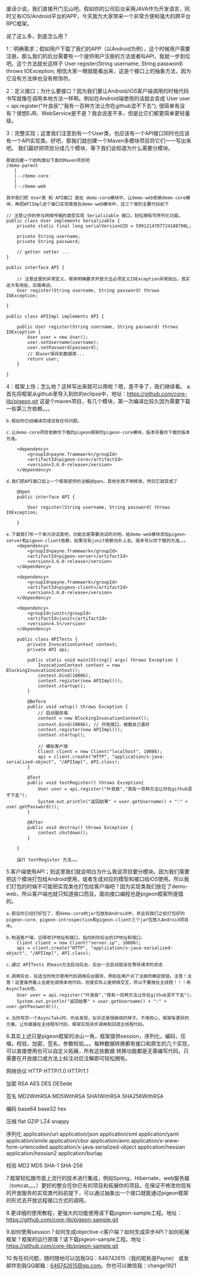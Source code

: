 废话少说，我们直接开门见山吧。假如你的公司后台采用JAVA作为开发语言，同时又有iOS/Android平台的APP，今天我为大家带来一个非常方便和强大的跨平台RPC框架。

说了这么多，到底怎么用？

1：明确需求；假如用户下载了我们的APP（以Android为例），这个时候用户需要注册。那么我们的后台需要有一个提供用户注册的方法或者叫API，我就一步到位吧。这个方法就长这样子
	User register(String username, String password) throws IOException; 相信大家一眼就能看出来，这是个接口上的抽象方法，因为它没有方法体也没有修饰符。

2：定义接口；为什么要接口？因为我们要让Android/iOS客户端调用的时候代码书写就像在调用本地方法一样啊。例如在Android端使用的话就会变成
	User user = api.register("叶良辰","我有一百种方法让你在github混不下去"); 很简单有没有？很想EJB、WebService是不是？我会说差不多，但是比它们都更简单更轻量级。

3：完整实现；这里我们注意到有一个User类，也应该有一个API接口同时也应该有一个API实现类。好吧，那我们就创建一个Maven多模块项目将它们一一写出来吧。
	我们最好把项目分成几个模块，等下我们会知道为什么需要分模块。
	
	那就创建一个结构类似下面的Maven项目吧
	/demo-parent
	   |
	   |--/demo-core
	   |
	   |--/demo-web 
	   
	其中我们把 User类 和 API接口 放在 demo-core模块中，让demo-web依赖demo-core模块，再把APIImpl这个接口实现类放在demo-web模块中，这三个类的主要代码如下
	
	// 注意让你的参与网络传输的类型实现 Serializable 接口，轻松拥有可序列化功能。
	public class User implements Serializable {
		private static final long serialVersionUID = 5991214707724188798L;
	
		private String username;
		private String password;
		
		// getter setter ...
	}
	
	public interface API {
		
		// 注意这里的异常定义，框架明确要求开放方法必须定义IOException异常抛出，其实这大有用处，后面再说。
		User register(String username, String password) throws IOException;
		
	}
	
	public class APIImpl implements API {
		
		public User register(String username, String password) throws IOException {
			User user = new User();
			user.setUsername(username);
			user.setPassword(password);
			// 将user保存到数据库...
			return user;
		}
		
	}
	
4：框架上场；怎么地？这样写出来就可以用啦？嗯，差不多了，我们继续看。
	a.首先将框架从github里导入到你的eclipse中，地址：https://github.com/core-lib/pigeon.git  这是个maven项目，有几个模块，第一次编译比较久因为需要下载一些第三方依赖。。。
	
	b.假如你已经编译完成没有任何问题。
	
	c.让demo-core项目依赖你下载的pigeon框架的pigeon-core模块，版本号看你下载的版本为准。
	
		<dependency>
			<groupId>payne.framework</groupId>
			<artifactId>pigeon-core</artifactId>
			<version>3.6.0-release</version>
		</dependency>
		
	d.我们把API接口加上一个框架提供的注解@Open，其他东西不用修改，然后它就变成了
		
		@Open
		public interface API {
		
			User register(String username, String password) throws IOException; 
			
		}
	
	e.下面我们写一个单元测试类吧，功能总是需要测试的对吧。给demo-web模块添加pigeon-server和pigeon-client依赖，如果没有junit依赖也补上去。版本号以你下载的为准。。。
		<dependency>
			<groupId>payne.framework</groupId>
			<artifactId>pigeon-server</artifactId>
			<version>3.6.0-release</version>
		</dependency>
		
		<dependency>
			<groupId>payne.framework</groupId>
			<artifactId>pigeon-client</artifactId>
			<version>3.6.0-release</version>
		</dependency>
		
		<dependency>
			<groupId>junit</groupId>
			<artifactId>junit</artifactId>
			<version>4.5</version>
		</dependency>
	
		public class APITests {
			private InvocationContext context;
			private API api;
			
			public static void main(String[] args) throws Exception {
				InvocationContext context = new BlockingInvocationContext();
				context.bind(10086);
				context.register(new APIImpl());
				context.startup();
			}
		
			@Before
			public void setup() throws Exception {
				// 启动服务端
				context = new BlockingInvocationContext();
				context.bind(10086); // 开放端口，根据自己喜好
				context.register(new APIImpl());
				context.startup();
				
				// 模拟客户端
				Client client = new Client("localhost", 10086);
				api = client.create("HTTP", "application/x-java-serialized-object", "/APIImpl", API.class);
			}
			
			@Test
			public void testRegister() throws Exception{
				User user = api.register("叶良辰","我有一百种方法让你在github混不下去");
				System.out.println("返回结果" + user.getUsername() + ":" + user.getPassword());
			}
		
			@After
			public void destroy() throws Exception {
				context.shutdown();
			}
		
		}
		
		运行 testRegister 方法。。。
		
5.客户端使用API；到这里我们就会明白为什么我说项目要分模块。因为我们需要把这个模块打包给Android使用，或者生成对应的模型和接口给iOS使用。所以我们打包的时候不可能把实现类也打包给客户端吧？因为实现类我们放在了demo-web，所以客户端也就只知道接口而且，面向接口编程也是pigeon框架所提倡的。
	
	a.假设你已经打好包了，把demo-core的jar包放到Android中，并且将我们之前打包好的pigeon-core、pigeon-introspection和pigeon-client三个jar包放入Android项目中。
	
	b.构造客户端，记得改IP地址和端口，指向到你后台的IP地址和端口。
		Client client = new Client("server.ip", 10086);
		api = client.create("HTTP", "application/x-java-serialized-object", "/APIImpl", API.class);
		
	c.通过 APITests 的main方法启动后台，后台一旦启动就会在等待请求的状态
	
	d.调用后台，在适当的地方使用代码调用后台服务，例如在用户点了注册的确定按钮。注意！注意！这里虽然看上去是在调用本地代码，但是实际上是网络交互，所以不要放在主线程！！！用AsyncTask吧。
		User user = api.register("叶良辰","我有一百种方法让你在github混不下去");
		System.out.println("返回结果" + user.getUsername() + ":" + user.getPassword());
		
	e.当你写完一个AsyncTaks时，你会发现，似乎还是很麻烦的样子。不用担心，框架有更好的方案。让你直接在主线程写代码，框架实现异步调用和回调主线程代码。
	
6.其实上述只是pigeon框架的冰山一角，框架提供session，序列化，编码，压缩，校验，加密，签名，参数校验。。。每种数据转换都有接口和原生的几个实现，可以直接使用也可以自定义拓展，所有这些数据
转换功能都是无需编写代码，只需要在开放接口或方法上标注对应注解即可轻松拥有。

网络协议
HTTP
HTTP/1.0
HTTP/1.1

加密
RSA
AES
DES
DESede

签名
MD2WithRSA
MD5WithRSA
SHA1WithRSA
SHA256WithRSA

编码
base64
base32
hex

压缩
flat
GZIP
LZ4
snappy

序列化
application/url
application/json
application/xml
application/yaml
application/smile
application/cbor
application/avro
application/x-www-form-urlencoded
application/x-java-serialized-object
application/hessian
application/hessian2
application/burlap

校验
MD2
MD5
SHA-1
SHA-256


7.框架轻松跟市面上流行的技术进行集成，例如Spring，Hibernate，web服务器（tomcat。。。）更好的整合在你已有的项目和拓展你的项目。在保证不修改你现有的开放服务的实现类代码前提下，可以通过抽象出一个接口就能通过pigeon框架的形式去开放远程接口方式的调用。

8.更详细的使用教程，更强大的功能使用请下载pigeon-sample工程。地址：https://github.com/core-lib/pigeon-sample.git

9.如何使用session？如何生成objective-c客户端？如何生成异步API？如何拓展框架？框架的运行原理？请下载pigeon-sample工程。地址：https://github.com/core-lib/pigeon-sample.git

10.有任何问题，随时随地可以加我QQ：646742615（我的昵称是Payne）  或发邮件到我QQ邮箱：646742615@qq.com。你也可以微信我：change1921